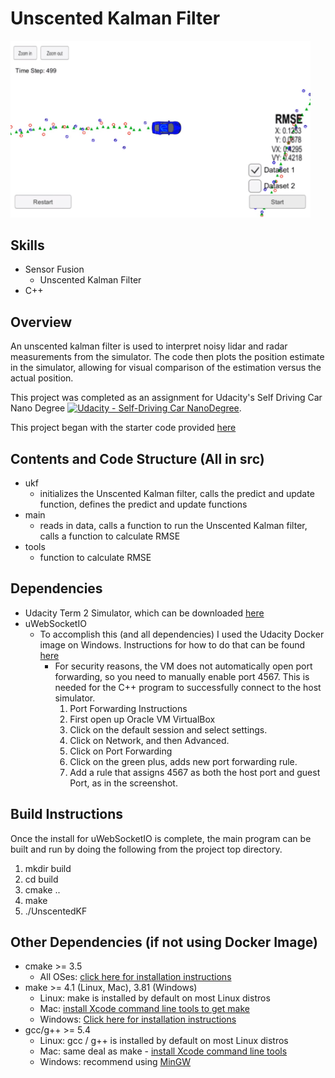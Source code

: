 # Unscented Kalman Filter 

<img src="ukfImage.jpg" width="480" alt="Combined Image" />


Skills
---
* Sensor Fusion
  * Unscented Kalman Filter
* C++ 


Overview
---

An unscented kalman filter is used to interpret noisy lidar and radar measurements from the simulator. The code then plots the position estimate in the simulator, allowing for visual comparison of the estimation versus the actual position. 

This project was completed as an assignment for Udacity's Self Driving Car Nano Degree [![Udacity - Self-Driving Car NanoDegree](https://s3.amazonaws.com/udacity-sdc/github/shield-carnd.svg)](http://www.udacity.com/drive).

This project began with the starter code provided [here](https://github.com/udacity/CarND-Unscented-Kalman-Filter-Project.git)


Contents and Code Structure (All in src)
---

* ukf
    * initializes the Unscented Kalman filter, calls the predict and update function, defines the predict and update functions
* main
    *  reads in data, calls a function to run the Unscented Kalman filter, calls a function to calculate RMSE
* tools
    * function to calculate RMSE 


Dependencies
---

* Udacity Term 2 Simulator, which can be downloaded [here](https://github.com/udacity/self-driving-car-sim/releases)
* uWebSocketIO
    * To accomplish this (and all dependencies) I used the Udacity Docker image on Windows. Instructions for how to do that can be found [here](https://discussions.udacity.com/t/getting-started-with-docker-and-windows-for-the-ekf-project-a-guide/320236)
        * For security reasons, the VM does not automatically open port forwarding, so you need to manually enable port 4567. This is needed for the C++ program to successfully connect to the host simulator.
			1. Port Forwarding Instructions
			2. First open up Oracle VM VirtualBox
			3. Click on the default session and select settings.
			4. Click on Network, and then Advanced.
			5. Click on Port Forwarding
			6. Click on the green plus, adds new port forwarding rule.
			7. Add a rule that assigns 4567 as both the host port and guest Port, as in the screenshot.


Build Instructions
---

Once the install for uWebSocketIO is complete, the main program can be built and run by doing the following from the project top directory.

1. mkdir build
2. cd build
3. cmake ..
4. make
5. ./UnscentedKF


Other Dependencies (if not using Docker Image)
---

* cmake >= 3.5
  * All OSes: [click here for installation instructions](https://cmake.org/install/)
* make >= 4.1 (Linux, Mac), 3.81 (Windows)
  * Linux: make is installed by default on most Linux distros
  * Mac: [install Xcode command line tools to get make](https://developer.apple.com/xcode/features/)
  * Windows: [Click here for installation instructions](http://gnuwin32.sourceforge.net/packages/make.htm)
* gcc/g++ >= 5.4
  * Linux: gcc / g++ is installed by default on most Linux distros
  * Mac: same deal as make - [install Xcode command line tools](https://developer.apple.com/xcode/features/)
  * Windows: recommend using [MinGW](http://www.mingw.org/)
